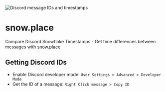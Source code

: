 ![Discord message IDs and timestamps](https://github.com/user-attachments/assets/0ccd40ee-8bbe-4c17-a1b5-d3660508271c)

# snow.place

Compare Discord Snowflake Timestamps - Get time differences between messages with <a href="https://snow.place" target="_blank">snow.place</a>

## Getting Discord IDs

-   Enable Discord developer mode:
    `User Settings > Advanced > Developer Mode`
-   Get the ID of a message:
    `Right Click message > Copy ID`
